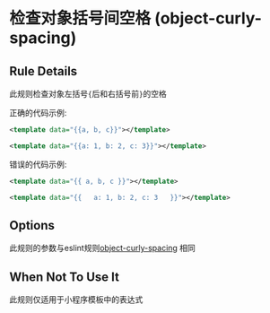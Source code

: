 # 检查对象括号间空格 (object-curly-spacing)

## Rule Details

此规则检查对象左括号`{`后和右括号前`}`的空格

正确的代码示例:

```xml
<template data="{{a, b, c}}"></template>

<template data="{{a: 1, b: 2, c: 3}}"></template>
```

错误的代码示例:

```xml
<template data="{{ a, b, c }}"></template>

<template data="{{   a: 1, b: 2, c: 3   }}"></template>
```

## Options
此规则的参数与eslint规则[object-curly-spacing](https://eslint.org/docs/rules/object-curly-spacing) 相同

## When Not To Use It

此规则仅适用于小程序模板中的表达式